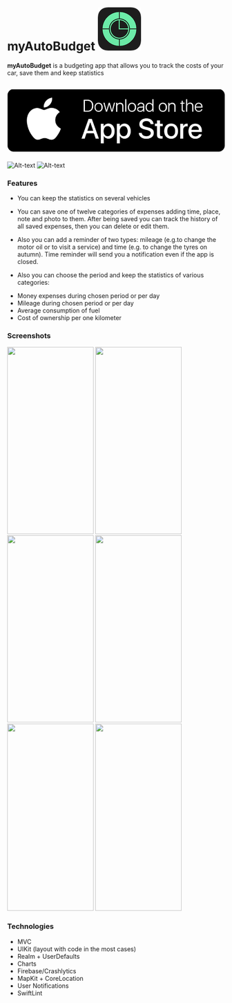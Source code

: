 # myAutoBudget ![Alt-текст](https://github.com/YuriAndrianov/myAutoBudget/blob/main/myAutoBudget/Resources/Screenshots/myautobudget.png "ICON")

**myAutoBudget** is a budgeting app that allows you to track the costs of your car, save them and keep statistics 

## [![](https://github.com/YuriAndrianov/myAutoBudget/blob/main/myAutoBudget/Resources/Screenshots/app-store-badge-available-on-the-app-store-text-alphabet-number-symbol-transparent-png-480148-2.png)](https://apple.co/34I36na)

![Alt-text](https://github.com/YuriAndrianov/myApp-myAutoBudget/blob/main/myAutoBudget/Resources/Screenshots/IMG_0317.GIF "GIF1") ![Alt-text](https://github.com/YuriAndrianov/myApp-myAutoBudget/blob/main/myAutoBudget/Resources/Screenshots/IMG_0318.GIF "GIF2")

### Features

* You can keep the statistics on several vehicles

* You can save one of twelve categories of expenses adding time, place, note and photo to them. After being saved you can track the history of all saved expenses, then you can delete or edit them.

* Also you can add a reminder of two types: mileage (e.g.to change the motor oil or to visit a service) and time (e.g. to change the tyres on autumn). Time reminder will send you a notification even if the app is closed.

* Also you can choose the period and keep the statistics of various categories:

- Money expenses during chosen period or per day 
- Mileage during chosen period or per day
- Average consumption of fuel
- Cost of ownership per one kilometer


### Screenshots

<img src="https://github.com/YuriAndrianov/myApp-myAutoBudget/blob/main/myAutoBudget/Resources/Screenshots/1.jpg" width="200" height="433"/> <img src="https://github.com/YuriAndrianov/myApp-myAutoBudget/blob/main/myAutoBudget/Resources/Screenshots/3.jpg" width="200" height="433"/> <img src="https://github.com/YuriAndrianov/myApp-myAutoBudget/blob/main/myAutoBudget/Resources/Screenshots/3.jpg" width="200" height="433"/> <img src="https://github.com/YuriAndrianov/myApp-myAutoBudget/blob/main/myAutoBudget/Resources/Screenshots/4.jpg" width="200" height="433"/> <img src="https://github.com/YuriAndrianov/myApp-myAutoBudget/blob/main/myAutoBudget/Resources/Screenshots/5.jpg" width="200" height="433"/> <img src="https://github.com/YuriAndrianov/myApp-myAutoBudget/blob/main/myAutoBudget/Resources/Screenshots/6.jpg" width="200" height="433"/>

### Technologies

* MVC
* UIKit (layout with code in the most cases)
* Realm + UserDefaults
* Charts
* Firebase/Crashlytics
* MapKit + CoreLocation
* User Notifications
* SwiftLint
